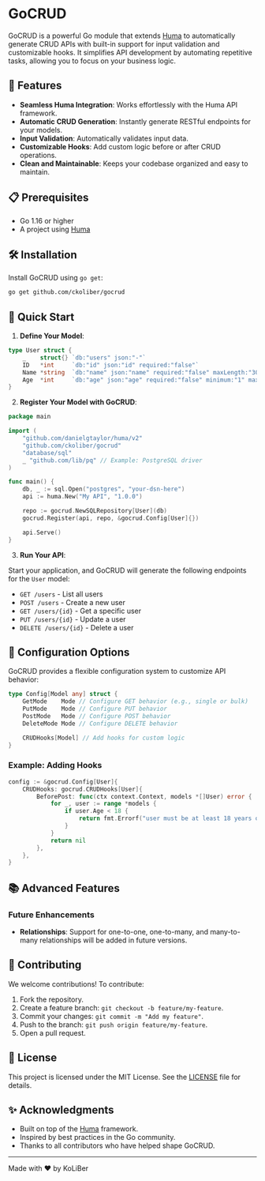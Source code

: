 # GoCRUD

GoCRUD is a powerful Go module that extends [Huma](https://huma.rocks/) to automatically generate CRUD APIs with built-in support for input validation and customizable hooks. It simplifies API development by automating repetitive tasks, allowing you to focus on your business logic.

## 🚀 Features

-   **Seamless Huma Integration**: Works effortlessly with the Huma API framework.
-   **Automatic CRUD Generation**: Instantly generate RESTful endpoints for your models.
-   **Input Validation**: Automatically validates input data.
-   **Customizable Hooks**: Add custom logic before or after CRUD operations.
-   **Clean and Maintainable**: Keeps your codebase organized and easy to maintain.

## 📋 Prerequisites

-   Go 1.16 or higher
-   A project using [Huma](https://huma.rocks/)

## 🛠️ Installation

Install GoCRUD using `go get`:

```bash
go get github.com/ckoliber/gocrud
```

## 🎯 Quick Start

1. **Define Your Model**:

```go
type User struct {
	_    struct{} `db:"users" json:"-"`
	ID   *int     `db:"id" json:"id" required:"false"`
	Name *string  `db:"name" json:"name" required:"false" maxLength:"30" example:"David" doc:"User name"`
	Age  *int     `db:"age" json:"age" required:"false" minimum:"1" maximum:"120" example:"25" doc:"User age from 1 to 120"`
}
```

2. **Register Your Model with GoCRUD**:

```go
package main

import (
    "github.com/danielgtaylor/huma/v2"
    "github.com/ckoliber/gocrud"
    "database/sql"
    _ "github.com/lib/pq" // Example: PostgreSQL driver
)

func main() {
    db, _ := sql.Open("postgres", "your-dsn-here")
    api := huma.New("My API", "1.0.0")

    repo := gocrud.NewSQLRepository[User](db)
    gocrud.Register(api, repo, &gocrud.Config[User]{})

    api.Serve()
}
```

3. **Run Your API**:

Start your application, and GoCRUD will generate the following endpoints for the `User` model:

-   `GET /users` - List all users
-   `POST /users` - Create a new user
-   `GET /users/{id}` - Get a specific user
-   `PUT /users/{id}` - Update a user
-   `DELETE /users/{id}` - Delete a user

## 🔧 Configuration Options

GoCRUD provides a flexible configuration system to customize API behavior:

```go
type Config[Model any] struct {
    GetMode    Mode // Configure GET behavior (e.g., single or bulk)
    PutMode    Mode // Configure PUT behavior
    PostMode   Mode // Configure POST behavior
    DeleteMode Mode // Configure DELETE behavior

    CRUDHooks[Model] // Add hooks for custom logic
}
```

### Example: Adding Hooks

```go
config := &gocrud.Config[User]{
    CRUDHooks: gocrud.CRUDHooks[User]{
        BeforePost: func(ctx context.Context, models *[]User) error {
            for _, user := range *models {
                if user.Age < 18 {
                    return fmt.Errorf("user must be at least 18 years old")
                }
            }
            return nil
        },
    },
}
```

## 📚 Advanced Features

### Future Enhancements

-   **Relationships**: Support for one-to-one, one-to-many, and many-to-many relationships will be added in future versions.

## 🤝 Contributing

We welcome contributions! To contribute:

1. Fork the repository.
2. Create a feature branch: `git checkout -b feature/my-feature`.
3. Commit your changes: `git commit -m "Add my feature"`.
4. Push to the branch: `git push origin feature/my-feature`.
5. Open a pull request.

## 📝 License

This project is licensed under the MIT License. See the [LICENSE](LICENSE.md) file for details.

## ✨ Acknowledgments

-   Built on top of the [Huma](https://huma.rocks/) framework.
-   Inspired by best practices in the Go community.
-   Thanks to all contributors who have helped shape GoCRUD.

---

Made with ❤️ by KoLiBer
